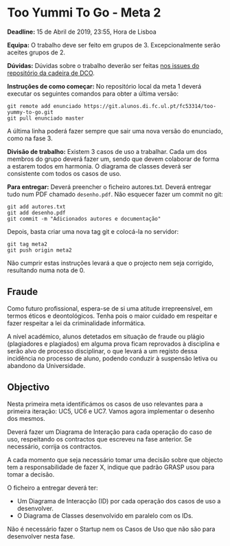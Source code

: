 Too Yummi To Go - Meta 2
========================


**Deadline:** 15 de Abril de 2019, 23:55, Hora de Lisboa

**Equipa:** O trabalho deve ser feito em grupos de 3. Excepcionalmente serão aceites grupos de 2.

**Dúvidas:** Dúvidas sobre o trabalho deverão ser feitas [nos issues do repositório da cadeira de DCO](https://git.alunos.di.fc.ul.pt/dco0001/dco_1920/issues).

**Instruções de como começar:** No repositório local da meta 1 deverá executar os seguintes comandos para obter a última versão:

```
git remote add enunciado https://git.alunos.di.fc.ul.pt/fc53314/too-yummy-to-go.git
git pull enunciado master
```

A última linha poderá fazer sempre que sair uma nova versão do enunciado, como na fase 3.

**Divisão de trabalho:** Existem 3 casos de uso a trabalhar. Cada um dos membros do grupo deverá fazer um, sendo que devem colaborar de forma a estarem todos em harmonia. O diagrama de classes deverá ser consistente com todos os casos de uso.

**Para entregar:** Deverá preencher o ficheiro autores.txt. Deverá entregar tudo num PDF chamado ```desenho.pdf```. Não esquecer fazer um commit no git:

```
git add autores.txt
git add desenho.pdf
git commit -m "Adicionados autores e documentação"
```

Depois, basta criar uma nova tag git e colocá-la no servidor:

```
git tag meta2
git push origin meta2
```

Não cumprir estas instruções levará a que o projecto nem seja corrigido, resultando numa nota de 0.

Fraude
------

Como futuro profissional, espera-se de si uma atitude irrepreensível,
em termos éticos e deontológicos. Tenha pois o maior cuidado em
respeitar e fazer respeitar a lei da criminalidade informática.

A nível académico, alunos detetados em situação de fraude ou plágio
(plagiadores e plagiados) em alguma prova ficam reprovados à
disciplina e serão alvo de processo disciplinar, o que levará a um
registo dessa incidência no processo de aluno, podendo conduzir à
suspensão letiva ou abandono da Universidade.

Objectivo
---------

Nesta primeira meta identificámos os casos de uso relevantes para a primeira iteração: UC5, UC6 e UC7. Vamos agora implementar o desenho dos mesmos.

Deverá fazer um Diagrama de Interação para cada operação do caso de uso, respeitando os contractos que escreveu na fase anterior. Se necessário, corrija os contractos.

A cada momento que seja necessário tomar uma decisão sobre que objecto tem a responsabilidade de fazer X, indique que padrão GRASP usou para tomar a decisão.

O ficheiro a entregar deverá ter:

* Um Diagrama de Interacção (ID) por cada operação dos casos de uso a desenvolver.
* O Diagrama de Classes desenvolvido em paralelo com os IDs.

Não é necessário fazer o Startup nem os Casos de Uso que não são para desenvolver nesta fase.



